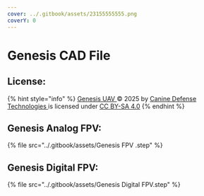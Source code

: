 ```yaml
---
cover: ../.gitbook/assets/23155555555.png
coverY: 0
---
```


# Genesis CAD File

## License:

{% hint style="info" %}
[Genesis UAV ](https://docs.k9defense.tech/v/genesis/)© 2025 by [Canine Defense Technologies ](https://www.k9defense.tech/)is licensed under [CC BY-SA 4.0](https://creativecommons.org/licenses/by-sa/4.0/?ref=chooser-v1)
{% endhint %}

## Genesis Analog FPV:

{% file src="../.gitbook/assets/Genesis FPV .step" %}



## Genesis Digital FPV:

{% file src="../.gitbook/assets/Genesis Digital FPV.step" %}

